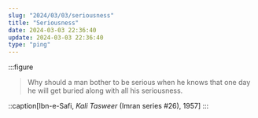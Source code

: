 ```yaml
---
slug: "2024/03/03/seriousness"
title: "Seriousness"
date: 2024-03-03 22:36:40
update: 2024-03-03 22:36:40
type: "ping"
---
```


:::figure
> Why should a man bother to be serious when he knows that one day he will get buried along with all his seriousness.

::caption[Ibn-e-Safi, <cite>Kali Tasweer</cite> (Imran series #26), 1957]
:::

